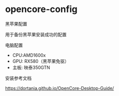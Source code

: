 # opencore-config
黑苹果配置

用于备份黑苹果安装成功的配置

电脑配置
- CPU:AMD1600x
- GPU: RX580（黑苹果免驱）
- 主板: 映泰350GTN

安装参考文档

https://dortania.github.io/OpenCore-Desktop-Guide/

